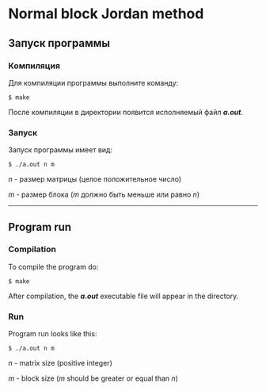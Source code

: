 # Normal block Jordan method
## Запуск программы
### Компиляция
Для компиляции программы выполните команду:
```
$ make
```
После компиляции в директории появится исполняемый файл ***a.out***.
### Запуск
Запуск программы имеет вид:
```
$ ./a.out n m
```
*n* - размер матрицы (целое положительное число)

*m* - размер блока (*m* должно быть меньше или равно *n*)

----------------------------------------------
## Program run
### Compilation
To compile the program do:
```
$ make
```
After compilation, the ***a.out*** executable file will appear in the directory.
### Run
Program run looks like this:
```
$ ./a.out n m 
```
*n* - matrix size (positive integer)

*m* - block size (*m* should be greater or equal than *n*)
